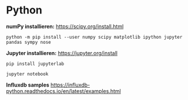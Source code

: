 # Python

**numPy installieren:**
https://scipy.org/install.html
```
python -m pip install --user numpy scipy matplotlib ipython jupyter pandas sympy nose
```

**Jupyter installieren:**
https://jupyter.org/install
```
pip install jupyterlab

jupyter notebook
```

**Influxdb samples**
https://influxdb-python.readthedocs.io/en/latest/examples.html
